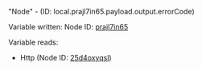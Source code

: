 "Node" - (ID: local.prajl7in65.payload.output.errorCode)

Variable written:
Node ID: [prajl7in65](../nodes/prajl7in65.md)

Variable reads:
* Http (Node ID: [25d4oxyqsl](../nodes/25d4oxyqsl.md))
